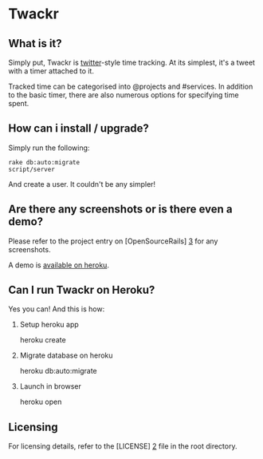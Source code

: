 # Twackr
## What is it?

Simply put, Twackr is [twitter][1]-style time tracking. At its simplest, it's a tweet with a timer attached to it.

Tracked time can be categorised into @projects and #services. In addition to the basic timer, there are also numerous options for specifying time spent.

## How can i install / upgrade?

Simply run the following:

    rake db:auto:migrate
	script/server

And create a user. It couldn't be any simpler!

## Are there any screenshots or is there even a demo?

Please refer to the project entry on [OpenSourceRails] [3] for any screenshots.

A demo is [available on heroku][4].

## Can I run Twackr on Heroku?

Yes you can! And this is how:

1. Setup heroku app

    heroku create

2. Migrate database on heroku

    heroku db:auto:migrate

3. Launch in browser

    heroku open

## Licensing

For licensing details, refer to the [LICENSE] [2] file in the root directory.

[1]: http://www.twitter.com
[2]: LICENSE
[3]: http://www.opensourcerails.com
[4]: http://twackr.heroku.com/

